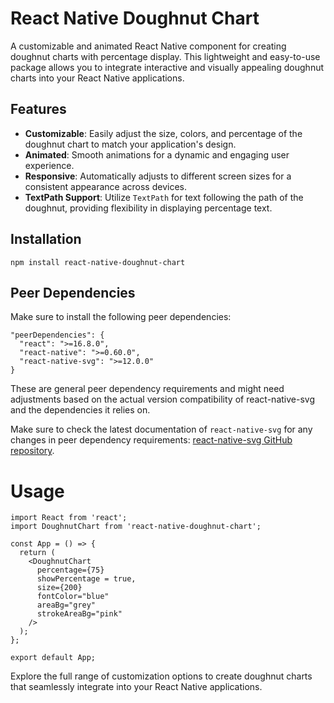 # React Native Doughnut Chart

A customizable and animated React Native component for creating doughnut charts with percentage display. This lightweight and easy-to-use package allows you to integrate interactive and visually appealing doughnut charts into your React Native applications.

## Features

- **Customizable**: Easily adjust the size, colors, and percentage of the doughnut chart to match your application's design.
- **Animated**: Smooth animations for a dynamic and engaging user experience.
- **Responsive**: Automatically adjusts to different screen sizes for a consistent appearance across devices.
- **TextPath Support**: Utilize `TextPath` for text following the path of the doughnut, providing flexibility in displaying percentage text.

## Installation

```
npm install react-native-doughnut-chart
```

## Peer Dependencies

Make sure to install the following peer dependencies:
```
"peerDependencies": {
  "react": ">=16.8.0",
  "react-native": ">=0.60.0",
  "react-native-svg": ">=12.0.0"
}
```

These are general peer dependency requirements and might need adjustments based on the actual version compatibility of react-native-svg and the dependencies it relies on.

Make sure to check the latest documentation of `react-native-svg` for any changes in peer dependency requirements: [react-native-svg GitHub repository](https://github.com/react-native-svg/react-native-svg).

# Usage
```
import React from 'react';
import DoughnutChart from 'react-native-doughnut-chart';

const App = () => {
  return (
    <DoughnutChart
      percentage={75}
      showPercentage = true,
      size={200}
      fontColor="blue"
      areaBg="grey"
      strokeAreaBg="pink"
    />
  );
};

export default App;
```
Explore the full range of customization options to create doughnut charts that seamlessly integrate into your React Native applications.